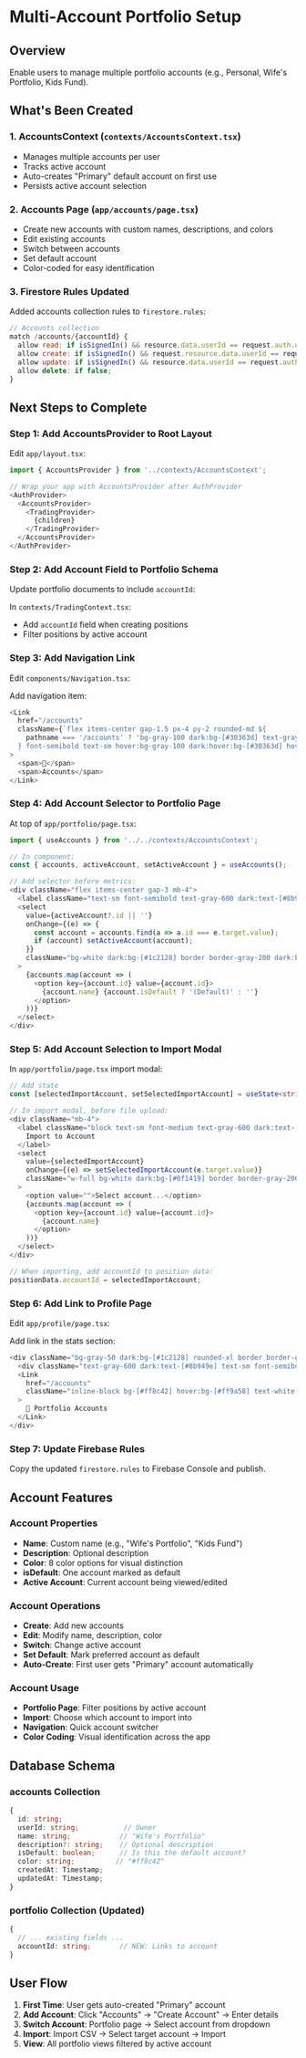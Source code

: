 # Multi-Account Portfolio Setup

## Overview
Enable users to manage multiple portfolio accounts (e.g., Personal, Wife's Portfolio, Kids Fund).

## What's Been Created

### 1. AccountsContext (`contexts/AccountsContext.tsx`)
- Manages multiple accounts per user
- Tracks active account
- Auto-creates "Primary" default account on first use
- Persists active account selection

### 2. Accounts Page (`app/accounts/page.tsx`)
- Create new accounts with custom names, descriptions, and colors
- Edit existing accounts
- Switch between accounts
- Set default account
- Color-coded for easy identification

### 3. Firestore Rules Updated
Added accounts collection rules to `firestore.rules`:
```javascript
// Accounts collection
match /accounts/{accountId} {
  allow read: if isSignedIn() && resource.data.userId == request.auth.uid;
  allow create: if isSignedIn() && request.resource.data.userId == request.auth.uid;
  allow update: if isSignedIn() && resource.data.userId == request.auth.uid;
  allow delete: if false;
}
```

## Next Steps to Complete

### Step 1: Add AccountsProvider to Root Layout

Edit `app/layout.tsx`:

```typescript
import { AccountsProvider } from '../contexts/AccountsContext';

// Wrap your app with AccountsProvider after AuthProvider
<AuthProvider>
  <AccountsProvider>
    <TradingProvider>
      {children}
    </TradingProvider>
  </AccountsProvider>
</AuthProvider>
```

### Step 2: Add Account Field to Portfolio Schema

Update portfolio documents to include `accountId`:

In `contexts/TradingContext.tsx`:
- Add `accountId` field when creating positions
- Filter positions by active account

### Step 3: Add Navigation Link

Edit `components/Navigation.tsx`:

Add navigation item:
```typescript
<Link
  href="/accounts"
  className={`flex items-center gap-1.5 px-4 py-2 rounded-md ${
    pathname === '/accounts' ? 'bg-gray-100 dark:bg-[#30363d] text-gray-900 dark:text-white' : 'text-gray-600 dark:text-[#8b949e]'
  } font-semibold text-sm hover:bg-gray-100 dark:hover:bg-[#30363d] hover:text-gray-900 dark:hover:text-white transition-colors`}
>
  <span>👥</span>
  <span>Accounts</span>
</Link>
```

### Step 4: Add Account Selector to Portfolio Page

At top of `app/portfolio/page.tsx`:

```typescript
import { useAccounts } from '../../contexts/AccountsContext';

// In component:
const { accounts, activeAccount, setActiveAccount } = useAccounts();

// Add selector before metrics:
<div className="flex items-center gap-3 mb-4">
  <label className="text-sm font-semibold text-gray-600 dark:text-[#8b949e]">Account:</label>
  <select
    value={activeAccount?.id || ''}
    onChange={(e) => {
      const account = accounts.find(a => a.id === e.target.value);
      if (account) setActiveAccount(account);
    }}
    className="bg-white dark:bg-[#1c2128] border border-gray-200 dark:border-[#30363d] rounded-lg px-3 py-2 text-gray-900 dark:text-white"
  >
    {accounts.map(account => (
      <option key={account.id} value={account.id}>
        {account.name} {account.isDefault ? '(Default)' : ''}
      </option>
    ))}
  </select>
</div>
```

### Step 5: Add Account Selection to Import Modal

In `app/portfolio/page.tsx` import modal:

```typescript
// Add state
const [selectedImportAccount, setSelectedImportAccount] = useState<string>('');

// In import modal, before file upload:
<div className="mb-4">
  <label className="block text-sm font-medium text-gray-600 dark:text-[#8b949e] mb-2">
    Import to Account
  </label>
  <select
    value={selectedImportAccount}
    onChange={(e) => setSelectedImportAccount(e.target.value)}
    className="w-full bg-white dark:bg-[#0f1419] border border-gray-200 dark:border-[#30363d] rounded-lg px-3 py-2 text-gray-900 dark:text-white"
  >
    <option value="">Select account...</option>
    {accounts.map(account => (
      <option key={account.id} value={account.id}>
        {account.name}
      </option>
    ))}
  </select>
</div>

// When importing, add accountId to position data:
positionData.accountId = selectedImportAccount;
```

### Step 6: Add Link to Profile Page

Edit `app/profile/page.tsx`:

Add link in the stats section:
```typescript
<div className="bg-gray-50 dark:bg-[#1c2128] rounded-xl border border-gray-200 dark:border-[#30363d] p-6">
  <div className="text-gray-600 dark:text-[#8b949e] text-sm font-semibold mb-3">Manage Accounts</div>
  <Link
    href="/accounts"
    className="inline-block bg-[#ff8c42] hover:bg-[#ff9a58] text-white font-semibold py-2 px-4 rounded-lg transition-colors"
  >
    👥 Portfolio Accounts
  </Link>
</div>
```

### Step 7: Update Firebase Rules

Copy the updated `firestore.rules` to Firebase Console and publish.

## Account Features

### Account Properties
- **Name**: Custom name (e.g., "Wife's Portfolio", "Kids Fund")
- **Description**: Optional description
- **Color**: 8 color options for visual distinction
- **isDefault**: One account marked as default
- **Active Account**: Current account being viewed/edited

### Account Operations
- **Create**: Add new accounts
- **Edit**: Modify name, description, color
- **Switch**: Change active account
- **Set Default**: Mark preferred account as default
- **Auto-Create**: First user gets "Primary" account automatically

### Account Usage
- **Portfolio Page**: Filter positions by active account
- **Import**: Choose which account to import into
- **Navigation**: Quick account switcher
- **Color Coding**: Visual identification across the app

## Database Schema

### accounts Collection
```typescript
{
  id: string;
  userId: string;           // Owner
  name: string;            // "Wife's Portfolio"
  description?: string;    // Optional description
  isDefault: boolean;      // Is this the default account?
  color: string;          // "#ff8c42"
  createdAt: Timestamp;
  updatedAt: Timestamp;
}
```

### portfolio Collection (Updated)
```typescript
{
  // ... existing fields ...
  accountId: string;       // NEW: Links to account
}
```

## User Flow

1. **First Time**: User gets auto-created "Primary" account
2. **Add Account**: Click "Accounts" → "Create Account" → Enter details
3. **Switch Account**: Portfolio page → Select account from dropdown
4. **Import**: Import CSV → Select target account → Import
5. **View**: All portfolio views filtered by active account
